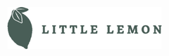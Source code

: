 <p align="center">
  <img 
    src="https://github.com/trevorvb1/littlelemon/blob/a6cd41b7f8a6dd6f6b055fee55b14e867234e387/littlelemon/restaurant/static/img/logo.png"
    width=350
    />
</p>
